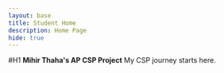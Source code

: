 ```yaml
---
layout: base
title: Student Home 
description: Home Page
hide: true
---
```


#H1 **Mihir Thaha's AP CSP Project**
My CSP journey starts here.
  

